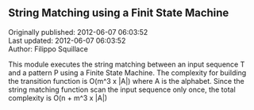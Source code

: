 ## String Matching using a Finit State Machine  
Originally published: 2012-06-07 06:03:52  
Last updated: 2012-06-07 06:03:52  
Author: Filippo Squillace  
  
This module executes the string matching between an input sequence T and a
pattern P using a Finite State Machine.
The complexity for building the transition function is O(m^3 x |A|) where A is the
alphabet. Since the string matching function scan the input sequence only once,
the total complexity is O(n + m^3 x |A|)